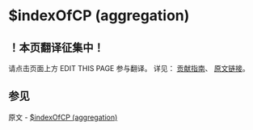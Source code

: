 # $indexOfCP (aggregation)

## ！本页翻译征集中！

请点击页面上方 EDIT THIS PAGE 参与翻译。
详见：
[贡献指南]( https://github.com/JinMuInfo/MongoDB-Manual-zh/blob/master/CONTRIBUTING.md )、
[原文链接](  https://docs.mongodb.com/manual/reference/operator/aggregation/indexOfCP/  )。

## 参见

原文 - [$indexOfCP (aggregation)]( https://docs.mongodb.com/manual/reference/operator/aggregation/indexOfCP/ )


